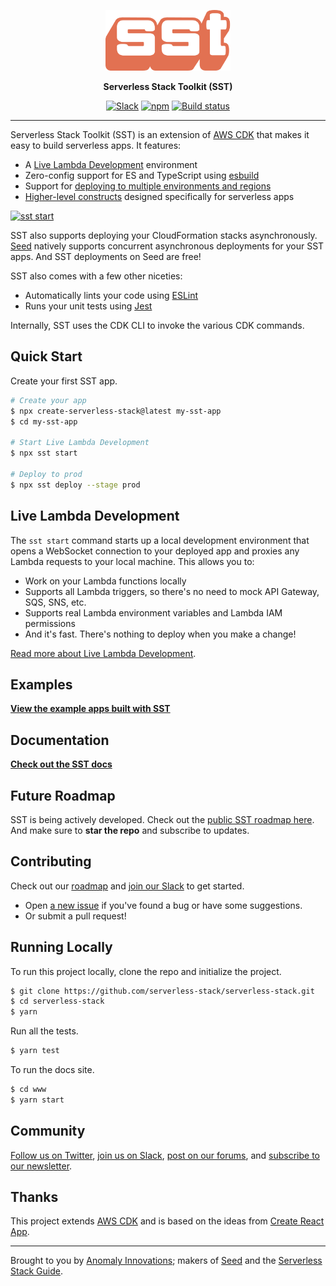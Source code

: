 <p align="center">
  <a href="https://docs.serverless-stack.com/">
    <img alt="Serverless Stack Toolkit (SST)" src="https://raw.githubusercontent.com/serverless-stack/identity/main/sst.svg" width="200" />
  </a>
</p>

<p align="center">
  <b>Serverless Stack Toolkit (SST)</b>
</p>

<p align="center">
  <a href="https://communityinviter.com/apps/serverless-stack/invite"><img alt="Slack" src="https://img.shields.io/badge/Slack-chat-blue.svg" /></a>
  <a href="https://www.npmjs.com/package/@serverless-stack/cli"><img alt="npm" src="https://img.shields.io/npm/v/@serverless-stack/cli.svg" /></a>
  <a href="https://github.com/serverless-stack/serverless-stack/actions"><img alt="Build status" src="https://github.com/serverless-stack/serverless-stack/workflows/CI/badge.svg" /></a>
</p>

---

Serverless Stack Toolkit (SST) is an extension of [AWS CDK](https://aws.amazon.com/cdk/) that makes it easy to build serverless apps. It features:

- A [Live Lambda Development](https://docs.serverless-stack.com/live-lambda-development) environment
- Zero-config support for ES and TypeScript using [esbuild](https://esbuild.github.io)
- Support for [deploying to multiple environments and regions](https://docs.serverless-stack.com/deploying-your-app#deploying-to-a-stage)
- [Higher-level constructs](https://docs.serverless-stack.com/packages/resources) designed specifically for serverless apps

[![sst start](https://d1ne2nltv07ycv.cloudfront.net/SST/sst-start-demo/sst-start-demo-2.gif)](https://d1ne2nltv07ycv.cloudfront.net/SST/sst-start-demo/sst-start-demo-2.mp4)

SST also supports deploying your CloudFormation stacks asynchronously. [Seed](https://seed.run) natively supports concurrent asynchronous deployments for your SST apps. And SST deployments on Seed are free!

SST also comes with a few other niceties:

- Automatically lints your code using [ESLint](https://eslint.org/)
- Runs your unit tests using [Jest](https://jestjs.io/)

Internally, SST uses the CDK CLI to invoke the various CDK commands.

## Quick Start

Create your first SST app.

```bash
# Create your app
$ npx create-serverless-stack@latest my-sst-app
$ cd my-sst-app

# Start Live Lambda Development
$ npx sst start

# Deploy to prod
$ npx sst deploy --stage prod
```

## Live Lambda Development

The `sst start` command starts up a local development environment that opens a WebSocket connection to your deployed app and proxies any Lambda requests to your local machine. This allows you to:

- Work on your Lambda functions locally
- Supports all Lambda triggers, so there's no need to mock API Gateway, SQS, SNS, etc.
- Supports real Lambda environment variables and Lambda IAM permissions
- And it's fast. There's nothing to deploy when you make a change!

[Read more about Live Lambda Development](https://docs.serverless-stack.com/live-lambda-development).

## Examples

[**View the example apps built with SST**](https://serverless-stack.com/examples)

## Documentation

[**Check out the SST docs**](https://docs.serverless-stack.com)

## Future Roadmap

SST is being actively developed. Check out the [public SST roadmap here](https://github.com/serverless-stack/serverless-stack/milestones?direction=asc&sort=due_date&state=open). And make sure to **star the repo** and subscribe to updates.

## Contributing

Check out our [roadmap][roadmap] and [join our Slack][slack] to get started.

- Open [a new issue](https://github.com/serverless-stack/serverless-stack/issues/new) if you've found a bug or have some suggestions.
- Or submit a pull request!

## Running Locally

To run this project locally, clone the repo and initialize the project.

```bash
$ git clone https://github.com/serverless-stack/serverless-stack.git
$ cd serverless-stack
$ yarn
```

Run all the tests.

```bash
$ yarn test
```

To run the docs site.

```bash
$ cd www
$ yarn start
```

## Community

[Follow us on Twitter](https://twitter.com/ServerlessStack), [join us on Slack][slack], [post on our forums](https://discourse.serverless-stack.com), and [subscribe to our newsletter](https://emailoctopus.com/lists/1c11b9a8-1500-11e8-a3c9-06b79b628af2/forms/subscribe).

## Thanks

This project extends [AWS CDK](https://github.com/aws/aws-cdk) and is based on the ideas from [Create React App](https://www.github.com/facebook/create-react-app).

---

Brought to you by [Anomaly Innovations](https://anoma.ly/); makers of [Seed](https://seed.run/) and the [Serverless Stack Guide](https://serverless-stack.com/).

[slack]: https://communityinviter.com/apps/serverless-stack/invite
[roadmap]: https://github.com/serverless-stack/serverless-stack/milestones?direction=asc&sort=due_date&state=open
